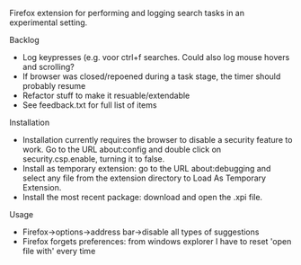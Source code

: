 Firefox extension for performing and logging search tasks in an experimental setting.

Backlog
* Log keypresses (e.g. voor ctrl+f searches. Could also log mouse hovers and scrolling?
* If browser was closed/repoened during a task stage, the timer should probably resume
* Refactor stuff to make it resuable/extendable
* See feedback.txt for full list of items

Installation
* Installation currently requires the browser to disable a security feature to work. Go to the URL about:config and double click on security.csp.enable, turning it to false.
* Install as temporary extension: go to the URL about:debugging and select any file from the extension directory to Load As Temporary Extension.  
* Install the most recent package: download and open the .xpi file.

Usage
* Firefox->options->address bar->disable all types of suggestions
* Firefox forgets preferences: from windows explorer I have to reset 'open file with' every time
